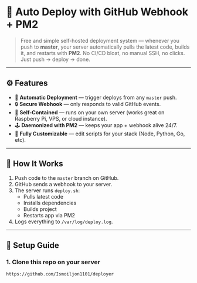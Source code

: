 
# 🚀 Auto Deploy with GitHub Webhook + PM2

> Free and simple self-hosted deployment system — whenever you push to **master**, your server automatically pulls the latest code, builds it, and restarts with **PM2**.
> No CI/CD bloat, no manual SSH, no clicks. Just push → deploy → done.

---

## ⚙️ Features

- 🔁 **Automatic Deployment** — trigger deploys from any `master` push.
- 🔒 **Secure Webhook** — only responds to valid GitHub events.
- 🧠 **Self-Contained** — runs on your own server (works great on Raspberry Pi, VPS, or cloud instance).
- 🕹️ **Daemonized with PM2** — keeps your app + webhook alive 24/7.
- 🧰 **Fully Customizable** — edit scripts for your stack (Node, Python, Go, etc).

---

## 🧩 How It Works

1. Push code to the `master` branch on GitHub.
2. GitHub sends a webhook to your server.
3. The server runs `deploy.sh`:
   - Pulls latest code
   - Installs dependencies
   - Builds project
   - Restarts app via PM2
4. Logs everything to `/var/log/deploy.log`.

---

## 🧱 Setup Guide

### 1. Clone this repo on your server

```bash
https://github.com/Ismoiljon1101/deployer
```
